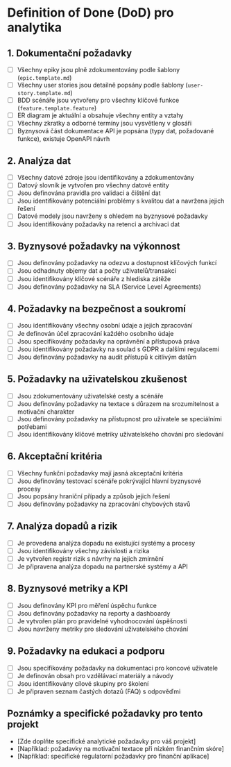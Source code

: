 # Definition of Done (DoD) pro analytika

## 1. Dokumentační požadavky

- [ ] Všechny epiky jsou plně zdokumentovány podle šablony (`epic.template.md`)
- [ ] Všechny user stories jsou detailně popsány podle šablony (`user-story.template.md`)
- [ ] BDD scénáře jsou vytvořeny pro všechny klíčové funkce (`feature.template.feature`)
- [ ] ER diagram je aktuální a obsahuje všechny entity a vztahy
- [ ] Všechny zkratky a odborné termíny jsou vysvětleny v glosáři
- [ ] Byznysová část dokumentace API je popsána (typy dat, požadované funkce), existuje OpenAPI návrh 

## 2. Analýza dat

- [ ] Všechny datové zdroje jsou identifikovány a zdokumentovány
- [ ] Datový slovník je vytvořen pro všechny datové entity
- [ ] Jsou definována pravidla pro validaci a čištění dat
- [ ] Jsou identifikovány potenciální problémy s kvalitou dat a navržena jejich řešení
- [ ] Datové modely jsou navrženy s ohledem na byznysové požadavky
- [ ] Jsou identifikovány požadavky na retenci a archivaci dat

## 3. Byznysové požadavky na výkonnost

- [ ] Jsou definovány požadavky na odezvu a dostupnost klíčových funkcí
- [ ] Jsou odhadnuty objemy dat a počty uživatelů/transakcí
- [ ] Jsou identifikovány klíčové scénáře z hlediska zátěže
- [ ] Jsou definovány požadavky na SLA (Service Level Agreements)

## 4. Požadavky na bezpečnost a soukromí

- [ ] Jsou identifikovány všechny osobní údaje a jejich zpracování
- [ ] Je definován účel zpracování každého osobního údaje
- [ ] Jsou specifikovány požadavky na oprávnění a přístupová práva
- [ ] Jsou identifikovány požadavky na soulad s GDPR a dalšími regulacemi
- [ ] Jsou definovány požadavky na audit přístupů k citlivým datům

## 5. Požadavky na uživatelskou zkušenost

- [ ] Jsou zdokumentovány uživatelské cesty a scénáře
- [ ] Jsou definovány požadavky na textace s důrazem na srozumitelnost a motivační charakter
- [ ] Jsou definovány požadavky na přístupnost pro uživatele se speciálními potřebami
- [ ] Jsou identifikovány klíčové metriky uživatelského chování pro sledování

## 6. Akceptační kritéria

- [ ] Všechny funkční požadavky mají jasná akceptační kritéria
- [ ] Jsou definovány testovací scénáře pokrývající hlavní byznysové procesy
- [ ] Jsou popsány hraniční případy a způsob jejich řešení
- [ ] Jsou definovány požadavky na zpracování chybových stavů

## 7. Analýza dopadů a rizik

- [ ] Je provedena analýza dopadu na existující systémy a procesy
- [ ] Jsou identifikovány všechny závislosti a rizika
- [ ] Je vytvořen registr rizik s návrhy na jejich zmírnění
- [ ] Je připravena analýza dopadu na partnerské systémy a API

## 8. Byznysové metriky a KPI

- [ ] Jsou definovány KPI pro měření úspěchu funkce
- [ ] Jsou definovány požadavky na reporty a dashboardy
- [ ] Je vytvořen plán pro pravidelné vyhodnocování úspěšnosti
- [ ] Jsou navrženy metriky pro sledování uživatelského chování

## 9. Požadavky na edukaci a podporu

- [ ] Jsou specifikovány požadavky na dokumentaci pro koncové uživatele
- [ ] Je definován obsah pro vzdělávací materiály a návody
- [ ] Jsou identifikovány cílové skupiny pro školení
- [ ] Je připraven seznam častých dotazů (FAQ) s odpověďmi

## Poznámky a specifické požadavky pro tento projekt

- [Zde doplňte specifické analytické požadavky pro váš projekt]
- [Například: požadavky na motivační textace při nízkém finančním skóre]
- [Například: specifické regulatorní požadavky pro finanční aplikace]
